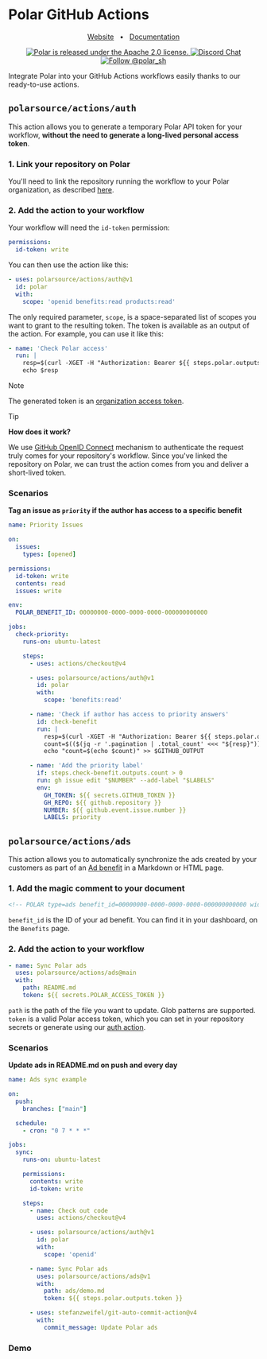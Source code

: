 # Polar GitHub Actions

<div align="center">

<a href="https://polar.sh">Website</a>
<span>&nbsp;&nbsp;•&nbsp;&nbsp;</span>
<a href="https:/docs.polar.sh">Documentation</a>


<p align="center">
  <a href="https://github.com/polarsource/polar/blob/main/LICENSE">
    <img src="https://img.shields.io/badge/license-Apache%202.0-blue.svg" alt="Polar is released under the Apache 2.0 license." />
  </a>

  <a href="https://discord.gg/STfRufb32V">
    <img src="https://img.shields.io/badge/chat-on%20discord-7289DA.svg" alt="Discord Chat" />
  </a>

  <a href="https://twitter.com/intent/follow?screen_name=polar_sh">
    <img src="https://img.shields.io/twitter/follow/polar_sh.svg?label=Follow%20@polar_sh" alt="Follow @polar_sh" />
  </a>
</p>
</div>

Integrate Polar into your GitHub Actions workflows easily thanks to our ready-to-use actions.

## `polarsource/actions/auth`

This action allows you to generate a temporary Polar API token for your workflow, **without the need to generate a long-lived personal access token**.

### 1. Link your repository on Polar

You'll need to link the repository running the workflow to your Polar organization, as described [here](https://docs.polar.sh/github/install).

### 2. Add the action to your workflow

Your workflow will need the `id-token` permission:

```yaml
permissions:
  id-token: write
```

You can then use the action like this:

```yaml
- uses: polarsource/actions/auth@v1
  id: polar
  with:
    scope: 'openid benefits:read products:read'
```

The only required parameter, `scope`, is a space-separated list of scopes you want to grant to the resulting token. The token is available as an output of the action. For example, you can use it like this:

```yaml
- name: 'Check Polar access'
  run: |
    resp=$(curl -XGET -H "Authorization: Bearer ${{ steps.polar.outputs.token }}" https://api.polar.sh/api/v1/oauth2/userinfo)
    echo $resp
```

> [!NOTE]
> The generated token is an [organization access token](/docs/api/authentication#user-vs-organization-access-tokens).

> [!TIP]
> **How does it work?**
>
> We use [GitHub OpenID Connect](https://docs.github.com/en/actions/security-for-github-actions/security-hardening-your-deployments/about-security-hardening-with-openid-connect) mechanism to authenticate the request truly comes for your repository's workflow. Since you've linked the repository on Polar, we can trust the action comes from you and deliver a short-lived token.

### Scenarios

**Tag an issue as `priority` if the author has access to a specific benefit**

```yaml
name: Priority Issues

on:
  issues:
    types: [opened]

permissions:
  id-token: write
  contents: read
  issues: write

env:
  POLAR_BENEFIT_ID: 00000000-0000-0000-0000-000000000000

jobs:
  check-priority:
    runs-on: ubuntu-latest

    steps:
      - uses: actions/checkout@v4

      - uses: polarsource/actions/auth@v1
        id: polar
        with:
          scope: 'benefits:read'

      - name: 'Check if author has access to priority answers'
        id: check-benefit
        run: |
          resp=$(curl -XGET -H "Authorization: Bearer ${{ steps.polar.outputs.token }}" https://api.polar.sh/api/v1/benefits/${{ env.POLAR_BENEFIT_ID }}/grants?is_granted=true&github_user_id=${{ github.event.issue.user.id }})
          count=$(($(jq -r '.pagination | .total_count' <<< "${resp}")))
          echo "count=$(echo $count)" >> $GITHUB_OUTPUT

      - name: 'Add the priority label'
        if: steps.check-benefit.outputs.count > 0
        run: gh issue edit "$NUMBER" --add-label "$LABELS"
        env:
          GH_TOKEN: ${{ secrets.GITHUB_TOKEN }}
          GH_REPO: ${{ github.repository }}
          NUMBER: ${{ github.event.issue.number }}
          LABELS: priority
```

## `polarsource/actions/ads`

This action allows you to automatically synchronize the ads created by your customers as part of an [Ad benefit](https://docs.polar.sh/benefits/ads) in a Markdown or HTML page.

### 1. Add the magic comment to your document

```html
<!-- POLAR type=ads benefit_id=00000000-0000-0000-0000-000000000000 width=100 height=100 -->
```

`benefit_id` is the ID of your ad benefit. You can find it in your dashboard, on the `Benefits` page.

### 2. Add the action to your workflow

```yaml
- name: Sync Polar ads
  uses: polarsource/actions/ads@main
  with:
    path: README.md
    token: ${{ secrets.POLAR_ACCESS_TOKEN }}
```

`path` is the path of the file you want to update. Glob patterns are supported. `token` is a valid Polar access token, which you can set in your repository secrets or generate using our [auth action](#polarsourceactionsauth).

### Scenarios

**Update ads in README.md on push and every day**

```yaml
name: Ads sync example

on:
  push:
    branches: ["main"]

  schedule:
    - cron: "0 7 * * *"

jobs:
  sync:
    runs-on: ubuntu-latest

    permissions:
      contents: write
      id-token: write

    steps:
      - name: Check out code
        uses: actions/checkout@v4

      - uses: polarsource/actions/auth@v1
        id: polar
        with:
          scope: 'openid'

      - name: Sync Polar ads
        uses: polarsource/actions/ads@v1
        with:
          path: ads/demo.md
          token: ${{ steps.polar.outputs.token }}

      - uses: stefanzweifel/git-auto-commit-action@v4
        with:
          commit_message: Update Polar ads
```

### Demo

<!-- POLAR type=ads benefit_id=c43080e5-c99f-43d2-b72c-e25ac374dd2b width=100 height=100 -->
